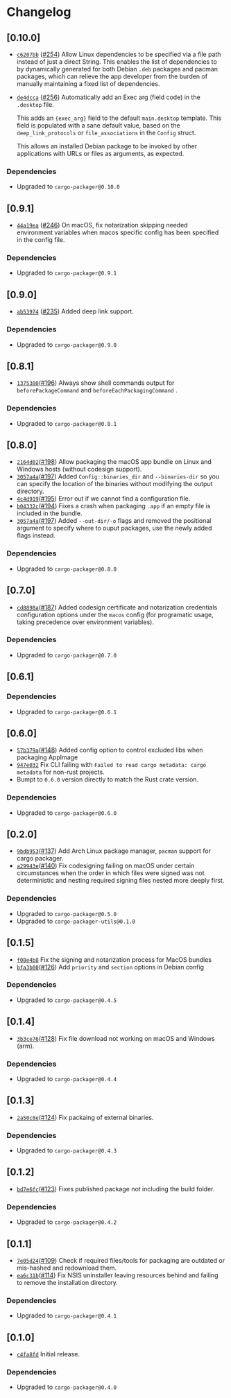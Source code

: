 # Changelog

## \[0.10.0]

- [`c6207bb`](https://www.github.com/crabnebula-dev/cargo-packager/commit/c6207bba042a8a0184ddb7e12650a4cd8f415c23) ([#254](https://www.github.com/crabnebula-dev/cargo-packager/pull/254)) Allow Linux dependencies to be specified via a file path instead of just a direct String.
  This enables the list of dependencies to by dynamically generated for both Debian `.deb` packages and pacman packages,
  which can relieve the app developer from the burden of manually maintaining a fixed list of dependencies.
- [`de4dcca`](https://www.github.com/crabnebula-dev/cargo-packager/commit/de4dccaca4ae758d3adde517cc415a002873e642) ([#256](https://www.github.com/crabnebula-dev/cargo-packager/pull/256)) Automatically add an Exec arg (field code) in the `.desktop` file.

  This adds an `{exec_arg}` field to the default `main.desktop` template.
  This field is populated with a sane default value, based on the
  `deep_link_protocols` or `file_associations` in the `Config` struct.

  This allows an installed Debian package to be invoked by other
  applications with URLs or files as arguments, as expected.

### Dependencies

- Upgraded to `cargo-packager@0.10.0`

## \[0.9.1]

- [`44a19ea`](https://www.github.com/crabnebula-dev/cargo-packager/commit/44a19eae1f5f26b1bd10ba84dd6eb3d856609a67) ([#246](https://www.github.com/crabnebula-dev/cargo-packager/pull/246)) On macOS, fix notarization skipping needed environment variables when macos specific config has been specified in the config file.

### Dependencies

- Upgraded to `cargo-packager@0.9.1`

## \[0.9.0]

- [`ab53974`](https://www.github.com/crabnebula-dev/cargo-packager/commit/ab53974b683ce282202e1a550c551eed951e9ca7) ([#235](https://www.github.com/crabnebula-dev/cargo-packager/pull/235)) Added deep link support.

### Dependencies

- Upgraded to `cargo-packager@0.9.0`

## \[0.8.1]

- [`1375380`](https://www.github.com/crabnebula-dev/cargo-packager/commit/1375380c7c9d2adf55ab18a2ce23917849967995)([#196](https://www.github.com/crabnebula-dev/cargo-packager/pull/196)) Always show shell commands output for `beforePackageCommand` and `beforeEachPackagingCommand` .

### Dependencies

- Upgraded to `cargo-packager@0.8.1`

## \[0.8.0]

- [`2164d02`](https://www.github.com/crabnebula-dev/cargo-packager/commit/2164d022f5705e59a189007aec7c99cce98136d8)([#198](https://www.github.com/crabnebula-dev/cargo-packager/pull/198)) Allow packaging the macOS app bundle on Linux and Windows hosts (without codesign support).
- [`3057a4a`](https://www.github.com/crabnebula-dev/cargo-packager/commit/3057a4a8440bc4dc897f3038ac821ed181644d43)([#197](https://www.github.com/crabnebula-dev/cargo-packager/pull/197)) Added `Config::binaries_dir` and `--binaries-dir` so you can specify the location of the binaries without modifying the output directory.
- [`4c4d919`](https://www.github.com/crabnebula-dev/cargo-packager/commit/4c4d9194fb0bd2a814f46336747e643b1e208b52)([#195](https://www.github.com/crabnebula-dev/cargo-packager/pull/195)) Error out if we cannot find a configuration file.
- [`b04332c`](https://www.github.com/crabnebula-dev/cargo-packager/commit/b04332c8fc61427dc002a40d9d46bc5f930025c2)([#194](https://www.github.com/crabnebula-dev/cargo-packager/pull/194)) Fixes a crash when packaging `.app` if an empty file is included in the bundle.
- [`3057a4a`](https://www.github.com/crabnebula-dev/cargo-packager/commit/3057a4a8440bc4dc897f3038ac821ed181644d43)([#197](https://www.github.com/crabnebula-dev/cargo-packager/pull/197)) Added `--out-dir/-o` flags and removed the positional argument to specify where to ouput packages, use the newly added flags instead.

### Dependencies

- Upgraded to `cargo-packager@0.8.0`

## \[0.7.0]

- [`cd8898a`](https://www.github.com/crabnebula-dev/cargo-packager/commit/cd8898a93b66a4aae050fa1006089c3c3b5646f9)([#187](https://www.github.com/crabnebula-dev/cargo-packager/pull/187)) Added codesign certificate and notarization credentials configuration options under the `macos` config (for programatic usage, taking precedence over environment variables).

### Dependencies

- Upgraded to `cargo-packager@0.7.0`

## \[0.6.1]

### Dependencies

- Upgraded to `cargo-packager@0.6.1`

## \[0.6.0]

- [`57b379a`](https://www.github.com/crabnebula-dev/cargo-packager/commit/57b379ad1d9029e767848fda99d4eb6415afe51a)([#148](https://www.github.com/crabnebula-dev/cargo-packager/pull/148)) Added config option to control excluded libs when packaging AppImage
- [`947e032`](https://www.github.com/crabnebula-dev/cargo-packager/commit/947e0328c89d6f043c3ef1b1db5d2252d4f072a5) Fix CLI failing with `Failed to read cargo metadata: cargo metadata` for non-rust projects.
- Bumpt to `0.6.0` version directly to match the Rust crate version.

### Dependencies

- Upgraded to `cargo-packager@0.6.0`

## \[0.2.0]

- [`9bdb953`](https://www.github.com/crabnebula-dev/cargo-packager/commit/9bdb953f1b48c8d69d86e9e42295cd36453c1648)([#137](https://www.github.com/crabnebula-dev/cargo-packager/pull/137)) Add Arch Linux package manager, `pacman` support for cargo packager.
- [`a29943e`](https://www.github.com/crabnebula-dev/cargo-packager/commit/a29943e8c95d70e8b77c23021ce52f6ee13314c8)([#140](https://www.github.com/crabnebula-dev/cargo-packager/pull/140)) Fix codesigning failing on macOS under certain circumstances when the order in which files were signed was not
  deterministic and nesting required signing files nested more deeply first.

### Dependencies

- Upgraded to `cargo-packager@0.5.0`
- Upgraded to `cargo-packager-utils@0.1.0`

## \[0.1.5]

- [`f08e4b8`](https://www.github.com/crabnebula-dev/cargo-packager/commit/f08e4b8972b072617fdb78f11e222427e49ebe8e) Fix the signing and notarization process for MacOS bundles
- [`bfa3b00`](https://www.github.com/crabnebula-dev/cargo-packager/commit/bfa3b00cf1087b2ee1e93d9c57b6b577f6294891)([#126](https://www.github.com/crabnebula-dev/cargo-packager/pull/126)) Add `priority` and `section` options in Debian config

### Dependencies

- Upgraded to `cargo-packager@0.4.5`

## \[0.1.4]

- [`3b3ce76`](https://www.github.com/crabnebula-dev/cargo-packager/commit/3b3ce76da0581cf8d553d6edeb0df24f896c62a6)([#128](https://www.github.com/crabnebula-dev/cargo-packager/pull/128)) Fix file download not working on macOS and Windows (arm).

### Dependencies

- Upgraded to `cargo-packager@0.4.4`

## \[0.1.3]

- [`2a50c8e`](https://www.github.com/crabnebula-dev/cargo-packager/commit/2a50c8ea734193036db0ab461f9005ea904cf4b7)([#124](https://www.github.com/crabnebula-dev/cargo-packager/pull/124)) Fix packaing of external binaries.

### Dependencies

- Upgraded to `cargo-packager@0.4.3`

## \[0.1.2]

- [`bd7e6fc`](https://www.github.com/crabnebula-dev/cargo-packager/commit/bd7e6fc102a74dc4da39848f44d04968b498b3cf)([#123](https://www.github.com/crabnebula-dev/cargo-packager/pull/123)) Fixes published package not including the build folder.

### Dependencies

- Upgraded to `cargo-packager@0.4.2`

## \[0.1.1]

- [`7e05d24`](https://www.github.com/crabnebula-dev/cargo-packager/commit/7e05d24a697230b1f53ee5ee2f7d217047089d97)([#109](https://www.github.com/crabnebula-dev/cargo-packager/pull/109)) Check if required files/tools for packaging are outdated or mis-hashed and redownload them.
- [`ea6c31b`](https://www.github.com/crabnebula-dev/cargo-packager/commit/ea6c31b1a3b56bb5408a78f1b2d6b2a2d9ce1161)([#114](https://www.github.com/crabnebula-dev/cargo-packager/pull/114)) Fix NSIS uninstaller leaving resources behind and failing to remove the installation directory.

### Dependencies

- Upgraded to `cargo-packager@0.4.1`

## \[0.1.0]

- [`c4fa8fd`](https://www.github.com/crabnebula-dev/cargo-packager/commit/c4fa8fd6334b7fd0c32710ea2df0b54aa6bde713) Initial release.

### Dependencies

- Upgraded to `cargo-packager@0.4.0`
